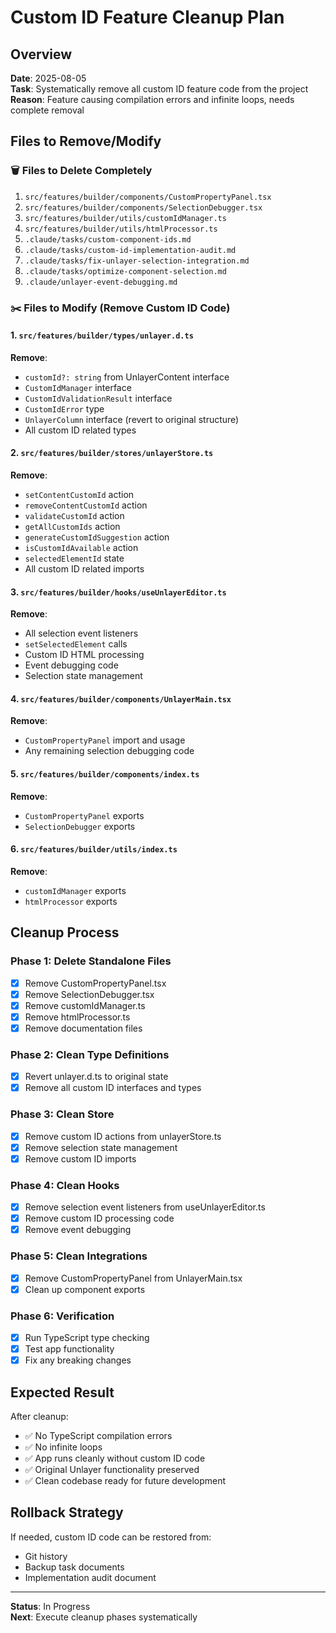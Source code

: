 # Custom ID Feature Cleanup Plan

## Overview
**Date**: 2025-08-05  
**Task**: Systematically remove all custom ID feature code from the project  
**Reason**: Feature causing compilation errors and infinite loops, needs complete removal

## Files to Remove/Modify

### 🗑️ **Files to Delete Completely**
1. `src/features/builder/components/CustomPropertyPanel.tsx`
2. `src/features/builder/components/SelectionDebugger.tsx`  
3. `src/features/builder/utils/customIdManager.ts`
4. `src/features/builder/utils/htmlProcessor.ts`
5. `.claude/tasks/custom-component-ids.md`
6. `.claude/tasks/custom-id-implementation-audit.md`
7. `.claude/tasks/fix-unlayer-selection-integration.md`
8. `.claude/tasks/optimize-component-selection.md`
9. `.claude/unlayer-event-debugging.md`

### ✂️ **Files to Modify (Remove Custom ID Code)**

#### 1. `src/features/builder/types/unlayer.d.ts`
**Remove**:
- `customId?: string` from UnlayerContent interface
- `CustomIdManager` interface
- `CustomIdValidationResult` interface  
- `CustomIdError` type
- `UnlayerColumn` interface (revert to original structure)
- All custom ID related types

#### 2. `src/features/builder/stores/unlayerStore.ts`
**Remove**:
- `setContentCustomId` action
- `removeContentCustomId` action
- `validateCustomId` action
- `getAllCustomIds` action
- `generateCustomIdSuggestion` action
- `isCustomIdAvailable` action
- `selectedElementId` state
- All custom ID related imports

#### 3. `src/features/builder/hooks/useUnlayerEditor.ts`
**Remove**:
- All selection event listeners
- `setSelectedElement` calls
- Custom ID HTML processing
- Event debugging code
- Selection state management

#### 4. `src/features/builder/components/UnlayerMain.tsx`
**Remove**:
- `CustomPropertyPanel` import and usage
- Any remaining selection debugging code

#### 5. `src/features/builder/components/index.ts`
**Remove**:
- `CustomPropertyPanel` exports
- `SelectionDebugger` exports

#### 6. `src/features/builder/utils/index.ts`
**Remove**:
- `customIdManager` exports
- `htmlProcessor` exports

## Cleanup Process

### Phase 1: Delete Standalone Files
- [x] Remove CustomPropertyPanel.tsx
- [x] Remove SelectionDebugger.tsx
- [x] Remove customIdManager.ts
- [x] Remove htmlProcessor.ts
- [x] Remove documentation files

### Phase 2: Clean Type Definitions
- [x] Revert unlayer.d.ts to original state
- [x] Remove all custom ID interfaces and types

### Phase 3: Clean Store
- [x] Remove custom ID actions from unlayerStore.ts
- [x] Remove selection state management
- [x] Remove custom ID imports

### Phase 4: Clean Hooks
- [x] Remove selection event listeners from useUnlayerEditor.ts
- [x] Remove custom ID processing code
- [x] Remove event debugging

### Phase 5: Clean Integrations
- [x] Remove CustomPropertyPanel from UnlayerMain.tsx
- [x] Clean up component exports

### Phase 6: Verification
- [x] Run TypeScript type checking
- [x] Test app functionality
- [x] Fix any breaking changes

## Expected Result

After cleanup:
- ✅ No TypeScript compilation errors
- ✅ No infinite loops
- ✅ App runs cleanly without custom ID code
- ✅ Original Unlayer functionality preserved
- ✅ Clean codebase ready for future development

## Rollback Strategy

If needed, custom ID code can be restored from:
- Git history
- Backup task documents
- Implementation audit document

---

**Status**: In Progress  
**Next**: Execute cleanup phases systematically